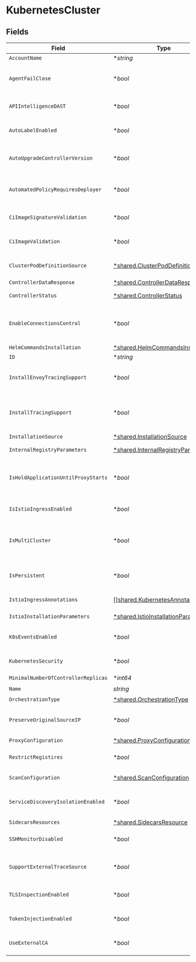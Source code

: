 # KubernetesCluster


## Fields

| Field                                                                                            | Type                                                                                             | Required                                                                                         | Description                                                                                      |
| ------------------------------------------------------------------------------------------------ | ------------------------------------------------------------------------------------------------ | ------------------------------------------------------------------------------------------------ | ------------------------------------------------------------------------------------------------ |
| `AccountName`                                                                                    | **string*                                                                                        | :heavy_minus_sign:                                                                               | N/A                                                                                              |
| `AgentFailClose`                                                                                 | **bool*                                                                                          | :heavy_minus_sign:                                                                               | indicates fail close behavior on Secure Application agent failure                                |
| `APIIntelligenceDAST`                                                                            | **bool*                                                                                          | :heavy_minus_sign:                                                                               | indicates whether apiIntelligenceDAST is enabled                                                 |
| `AutoLabelEnabled`                                                                               | **bool*                                                                                          | :heavy_minus_sign:                                                                               | indicates whether auto label is enabled                                                          |
| `AutoUpgradeControllerVersion`                                                                   | **bool*                                                                                          | :heavy_minus_sign:                                                                               | indicates whether upgrade the controller automatically                                           |
| `AutomatedPolicyRequiresDeployer`                                                                | **bool*                                                                                          | :heavy_minus_sign:                                                                               | indicates whether deployer is required for the automated policy                                  |
| `CiImageSignatureValidation`                                                                     | **bool*                                                                                          | :heavy_minus_sign:                                                                               | Enable pod template images signature validation                                                  |
| `CiImageValidation`                                                                              | **bool*                                                                                          | :heavy_minus_sign:                                                                               | Enable pod template images validation                                                            |
| `ClusterPodDefinitionSource`                                                                     | [*shared.ClusterPodDefinitionSource](../../../pkg/models/shared/clusterpoddefinitionsource.md)   | :heavy_minus_sign:                                                                               | The source type of the pod definitions of the cluster                                            |
| `ControllerDataResponse`                                                                         | [*shared.ControllerDataResponse](../../../pkg/models/shared/controllerdataresponse.md)           | :heavy_minus_sign:                                                                               | N/A                                                                                              |
| `ControllerStatus`                                                                               | [*shared.ControllerStatus](../../../pkg/models/shared/controllerstatus.md)                       | :heavy_minus_sign:                                                                               | The current controller state.                                                                    |
| `EnableConnectionsControl`                                                                       | **bool*                                                                                          | :heavy_minus_sign:                                                                               | indicates whether Secure Application allows connections actions and detections                   |
| `HelmCommandsInstallation`                                                                       | [*shared.HelmCommandsInstallation](../../../pkg/models/shared/helmcommandsinstallation.md)       | :heavy_minus_sign:                                                                               | N/A                                                                                              |
| `ID`                                                                                             | **string*                                                                                        | :heavy_minus_sign:                                                                               | Id of the cluster.                                                                               |
| `InstallEnvoyTracingSupport`                                                                     | **bool*                                                                                          | :heavy_minus_sign:                                                                               | indicates whether envoy/istio will be used as a trace source                                     |
| `InstallTracingSupport`                                                                          | **bool*                                                                                          | :heavy_minus_sign:                                                                               | indicates whether to install tracing support, enable for apiSecurity accounts                    |
| `InstallationSource`                                                                             | [*shared.InstallationSource](../../../pkg/models/shared/installationsource.md)                   | :heavy_minus_sign:                                                                               | N/A                                                                                              |
| `InternalRegistryParameters`                                                                     | [*shared.InternalRegistryParameters](../../../pkg/models/shared/internalregistryparameters.md)   | :heavy_minus_sign:                                                                               | internal registry information                                                                    |
| `IsHoldApplicationUntilProxyStarts`                                                              | **bool*                                                                                          | :heavy_minus_sign:                                                                               | indicates whether the controller should hold the application until the proxy starts              |
| `IsIstioIngressEnabled`                                                                          | **bool*                                                                                          | :heavy_minus_sign:                                                                               | indicates whether Istio ingress is enabled                                                       |
| `IsMultiCluster`                                                                                 | **bool*                                                                                          | :heavy_minus_sign:                                                                               | indicates whether this cluster should support multi-cluster communication                        |
| `IsPersistent`                                                                                   | **bool*                                                                                          | :heavy_minus_sign:                                                                               | indicates whether the agent should run in persistent mode                                        |
| `IstioIngressAnnotations`                                                                        | [][shared.KubernetesAnnotation](../../../pkg/models/shared/kubernetesannotation.md)              | :heavy_minus_sign:                                                                               | annotations for load balancers                                                                   |
| `IstioInstallationParameters`                                                                    | [*shared.IstioInstallationParameters](../../../pkg/models/shared/istioinstallationparameters.md) | :heavy_minus_sign:                                                                               | istio related information                                                                        |
| `K8sEventsEnabled`                                                                               | **bool*                                                                                          | :heavy_minus_sign:                                                                               | indicates whether kubernetes events sending is enabled                                           |
| `KubernetesSecurity`                                                                             | **bool*                                                                                          | :heavy_minus_sign:                                                                               | indicates whether kubernetes security is enabled                                                 |
| `MinimalNumberOfControllerReplicas`                                                              | **int64*                                                                                         | :heavy_minus_sign:                                                                               | N/A                                                                                              |
| `Name`                                                                                           | *string*                                                                                         | :heavy_check_mark:                                                                               | N/A                                                                                              |
| `OrchestrationType`                                                                              | [*shared.OrchestrationType](../../../pkg/models/shared/orchestrationtype.md)                     | :heavy_minus_sign:                                                                               | N/A                                                                                              |
| `PreserveOriginalSourceIP`                                                                       | **bool*                                                                                          | :heavy_minus_sign:                                                                               | indicates whether the agent should preserve the original source ip                               |
| `ProxyConfiguration`                                                                             | [*shared.ProxyConfiguration](../../../pkg/models/shared/proxyconfiguration.md)                   | :heavy_minus_sign:                                                                               | N/A                                                                                              |
| `RestrictRegistires`                                                                             | **bool*                                                                                          | :heavy_minus_sign:                                                                               | indicates whether the agent validate the images origin                                           |
| `ScanConfiguration`                                                                              | [*shared.ScanConfiguration](../../../pkg/models/shared/scanconfiguration.md)                     | :heavy_minus_sign:                                                                               | scan configuration information                                                                   |
| `ServiceDiscoveryIsolationEnabled`                                                               | **bool*                                                                                          | :heavy_minus_sign:                                                                               | indicates whether the service discovery isolation is enabled                                     |
| `SidecarsResources`                                                                              | [*shared.SidecarsResource](../../../pkg/models/shared/sidecarsresource.md)                       | :heavy_minus_sign:                                                                               | N/A                                                                                              |
| `SSHMonitorDisabled`                                                                             | **bool*                                                                                          | :heavy_minus_sign:                                                                               | indicates whether SSH monitoring is disabled                                                     |
| `SupportExternalTraceSource`                                                                     | **bool*                                                                                          | :heavy_minus_sign:                                                                               | indicates whether external trace sources are supported                                           |
| `TLSInspectionEnabled`                                                                           | **bool*                                                                                          | :heavy_minus_sign:                                                                               | indicates whether TLS inspection is enabled                                                      |
| `TokenInjectionEnabled`                                                                          | **bool*                                                                                          | :heavy_minus_sign:                                                                               | indicates whether token injection is enabled                                                     |
| `UseExternalCA`                                                                                  | **bool*                                                                                          | :heavy_minus_sign:                                                                               | indicates whether kubernetes should use external CA                                              |